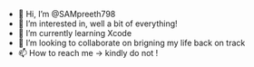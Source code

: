 - 👋 Hi, I’m @SAMpreeth798
- 👀 I’m interested in, well a bit of everything!
- 🌱 I’m currently learning Xcode
- 💞️ I’m looking to collaborate on brigning my life back on track
- 📫 How to reach me -> kindly do not !

<!---
SAMpreeth798/SAMpreeth798 is a ✨ special ✨ repository because its `README.md` (this file) appears on your GitHub profile.
You can click the Preview link to take a look at your changes.
--->
